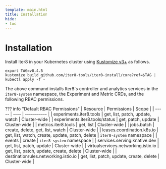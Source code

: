 ```yaml
---
template: main.html
title: Installation
hide:
- toc
---
```


# Installation

Install Iter8 in your Kubernetes cluster using [Kustomize v3+](https://kubectl.docs.kubernetes.io/installation/kustomize/) as follows.

```shell
export TAG=v0.4.5
kustomize build github.com/iter8-tools/iter8-install/core?ref=$TAG | kubectl apply -f -
```

The above command installs Iter8's controller and analytics services in the `iter8-system` namespace, the Experiment and Metric CRDs, and the following RBAC permissions.

??? info "Default RBAC Permissions"
    | Resource | Permissions | Scope |
    | ----- | ---- | ----------- |
    | experiments.iter8.tools | get, list, patch, update, watch | Cluster-wide |
    | experiments.iter8.tools/status | get, patch, update | Cluster-wide |
    | metrics.iter8.tools | get, list | Cluster-wide |
    | jobs.batch | create, delete, get, list, watch | Cluster-wide |
    | leases.coordination.k8s.io | get, list, watch, create, update, patch, delete | `iter8-system` namespace |
    | events | create | `iter8-system` namespace |
    | services.serving.knative.dev | get, list, patch, update | Cluster-wide |
    | virtualservices.networking.istio.io | get, list, patch, update, create, delete | Cluster-wide |
    | destinationrules.networking.istio.io | get, list, patch, update, create, delete | Cluster-wide |
